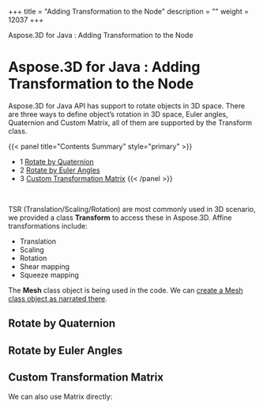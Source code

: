 +++
title = "Adding Transformation to the Node" 
description = "" 
weight = 12037 
+++

Aspose.3D for Java : Adding Transformation to the Node  

# Aspose.3D for Java : Adding Transformation to the Node


Aspose.3D for Java API has support to rotate objects in 3D space. There are three ways to define object’s rotation in 3D space, Euler angles, Quaternion and Custom Matrix, all of them are supported by the Transform class.

{{< panel title="Contents Summary" style="primary" >}}
*   1 [Rotate by Quaternion](#AddingTransformationtotheNode-RotatebyQuaternion)
*   2 [Rotate by Euler Angles](#AddingTransformationtotheNode-RotatebyEulerAngles)
*   3 [Custom Transformation Matrix](#AddingTransformationtotheNode-CustomTransformationMatrix)
{{< /panel >}}
 

 

TSR (Translation/Scaling/Rotation) are most commonly used in 3D scenario, we provided a class **Transform** to access these in Aspose.3D. Affine transformations include:

*   Translation
*   Scaling
*   Rotation
*   Shear mapping
*   Squeeze mapping

The **Mesh** class object is being used in the code. We can [create a Mesh class object as narrated there](https://docs.dynabic.com/display/3djava/Create+3D+Mesh+and+Scene).

## Rotate by Quaternion

## Rotate by Euler Angles

## Custom Transformation Matrix

We can also use Matrix directly:

